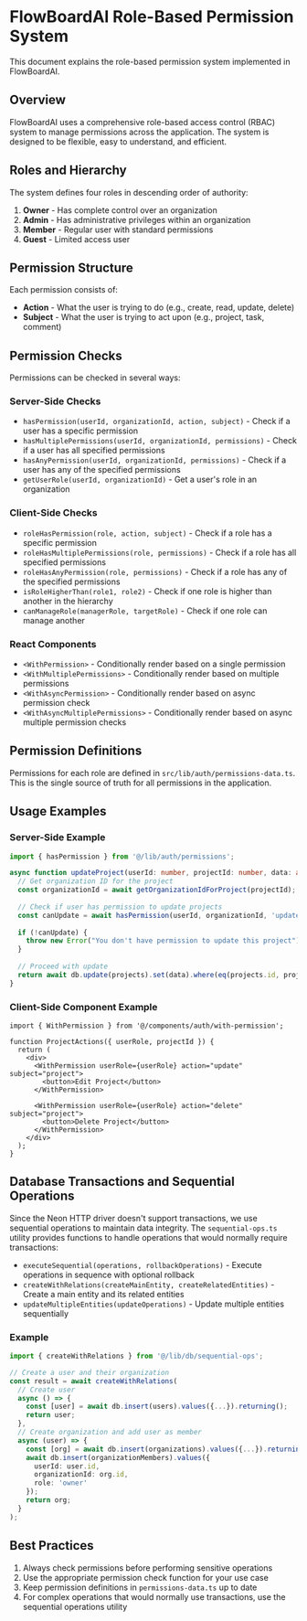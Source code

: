 # FlowBoardAI Role-Based Permission System

This document explains the role-based permission system implemented in FlowBoardAI.

## Overview

FlowBoardAI uses a comprehensive role-based access control (RBAC) system to manage permissions across the application. The system is designed to be flexible, easy to understand, and efficient.

## Roles and Hierarchy

The system defines four roles in descending order of authority:

1. **Owner** - Has complete control over an organization
2. **Admin** - Has administrative privileges within an organization
3. **Member** - Regular user with standard permissions
4. **Guest** - Limited access user

## Permission Structure

Each permission consists of:

- **Action** - What the user is trying to do (e.g., create, read, update, delete)
- **Subject** - What the user is trying to act upon (e.g., project, task, comment)

## Permission Checks

Permissions can be checked in several ways:

### Server-Side Checks

- `hasPermission(userId, organizationId, action, subject)` - Check if a user has a specific permission
- `hasMultiplePermissions(userId, organizationId, permissions)` - Check if a user has all specified permissions
- `hasAnyPermission(userId, organizationId, permissions)` - Check if a user has any of the specified permissions
- `getUserRole(userId, organizationId)` - Get a user's role in an organization

### Client-Side Checks

- `roleHasPermission(role, action, subject)` - Check if a role has a specific permission
- `roleHasMultiplePermissions(role, permissions)` - Check if a role has all specified permissions
- `roleHasAnyPermission(role, permissions)` - Check if a role has any of the specified permissions
- `isRoleHigherThan(role1, role2)` - Check if one role is higher than another in the hierarchy
- `canManageRole(managerRole, targetRole)` - Check if one role can manage another

### React Components

- `<WithPermission>` - Conditionally render based on a single permission
- `<WithMultiplePermissions>` - Conditionally render based on multiple permissions
- `<WithAsyncPermission>` - Conditionally render based on async permission check
- `<WithAsyncMultiplePermissions>` - Conditionally render based on async multiple permission checks

## Permission Definitions

Permissions for each role are defined in `src/lib/auth/permissions-data.ts`. This is the single source of truth for all permissions in the application.

## Usage Examples

### Server-Side Example

```typescript
import { hasPermission } from '@/lib/auth/permissions';

async function updateProject(userId: number, projectId: number, data: any) {
  // Get organization ID for the project
  const organizationId = await getOrganizationIdForProject(projectId);
  
  // Check if user has permission to update projects
  const canUpdate = await hasPermission(userId, organizationId, 'update', 'project');
  
  if (!canUpdate) {
    throw new Error("You don't have permission to update this project");
  }
  
  // Proceed with update
  return await db.update(projects).set(data).where(eq(projects.id, projectId));
}
```

### Client-Side Component Example

```tsx
import { WithPermission } from '@/components/auth/with-permission';

function ProjectActions({ userRole, projectId }) {
  return (
    <div>
      <WithPermission userRole={userRole} action="update" subject="project">
        <button>Edit Project</button>
      </WithPermission>
      
      <WithPermission userRole={userRole} action="delete" subject="project">
        <button>Delete Project</button>
      </WithPermission>
    </div>
  );
}
```

## Database Transactions and Sequential Operations

Since the Neon HTTP driver doesn't support transactions, we use sequential operations to maintain data integrity. The `sequential-ops.ts` utility provides functions to handle operations that would normally require transactions:

- `executeSequential(operations, rollbackOperations)` - Execute operations in sequence with optional rollback
- `createWithRelations(createMainEntity, createRelatedEntities)` - Create a main entity and its related entities
- `updateMultipleEntities(updateOperations)` - Update multiple entities sequentially

### Example

```typescript
import { createWithRelations } from '@/lib/db/sequential-ops';

// Create a user and their organization
const result = await createWithRelations(
  // Create user
  async () => {
    const [user] = await db.insert(users).values({...}).returning();
    return user;
  },
  // Create organization and add user as member
  async (user) => {
    const [org] = await db.insert(organizations).values({...}).returning();
    await db.insert(organizationMembers).values({
      userId: user.id,
      organizationId: org.id,
      role: 'owner'
    });
    return org;
  }
);
```

## Best Practices

1. Always check permissions before performing sensitive operations
2. Use the appropriate permission check function for your use case
3. Keep permission definitions in `permissions-data.ts` up to date
4. For complex operations that would normally use transactions, use the sequential operations utility 